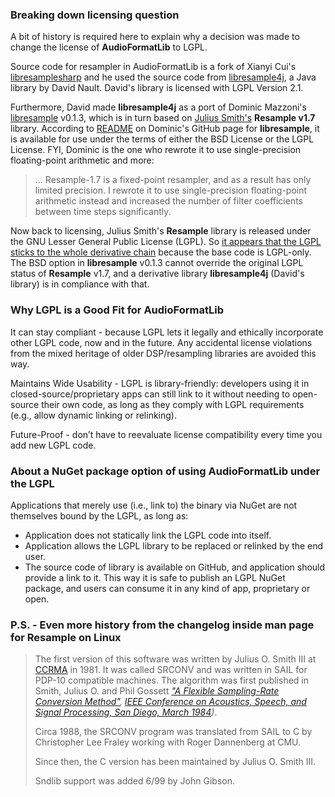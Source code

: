 ### Breaking down licensing question

A bit of history is required here to explain why a decision was made to change the license of __AudioFormatLib__ to LGPL.

Source code for resampler in AudioFormatLib is a fork of Xianyi Cui's [libresamplesharp](https://github.com/xycui/libresamplesharp) and he used the source code from [libresample4j](https://github.com/dnault/libresample4j), a Java library by David Nault. David's library is licensed with LGPL Version 2.1.

Furthermore, David made __libresample4j__ as a port of Dominic Mazzoni's [libresample](https://github.com/minorninth/libresample) v0.1.3, which is in turn based on [Julius Smith's](https://ccrma.stanford.edu/~jos/) __Resample v1.7__ library. According to [README](https://github.com/minorninth/libresample/blob/master/README.md) on Dominic's GitHub page for __libresample__, it is available for use under the terms of either the BSD License or the LGPL License. FYI, Dominic is the one who rewrote it to use single-precision floating-point arithmetic and more:
> ... Resample-1.7 is a fixed-point resampler, and as a result has only limited precision. I rewrote it to use single-precision floating-point arithmetic instead and increased the number of filter coefficients between time steps significantly.


Now back to licensing, Julius Smith's __Resample__ library is released under the GNU Lesser General Public License (LGPL). So <ins>it appears that the LGPL sticks to the whole derivative chain</ins> because the base code is LGPL-only. The BSD option in __libresample__ v0.1.3 cannot override the original LGPL status of __Resample__ v1.7, and a derivative library __libresample4j__ (David's library) is in compliance with that.

### Why LGPL is a Good Fit for AudioFormatLib

It can stay compliant - because LGPL lets it legally and ethically incorporate other LGPL code, now and in the future.
Any accidental license violations from the mixed heritage of older DSP/resampling libraries are avoided this way.

Maintains Wide Usability - LGPL is library-friendly: developers using it in closed-source/proprietary apps can still link to it without needing to open-source their own code, as long as they comply with LGPL requirements (e.g., allow dynamic linking or relinking).

Future-Proof - don’t have to reevaluate license compatibility every time you add new LGPL code.

### About a NuGet package option of using AudioFormatLib under the LGPL

Applications that merely use (i.e., link to) the binary via NuGet are not themselves bound by the LGPL, as long as:
- Application does not statically link the LGPL code into itself.
- Application allows the LGPL library to be replaced or relinked by the end user.
- The source code of library is available on GitHub, and application should provide a link to it.
This way it is safe to publish an LGPL NuGet package, and users can consume it in any kind of app, proprietary or open.

### P.S. - Even more history from the changelog inside man page for Resample on Linux

> The first version of this software was written by Julius O. Smith III at [CCRMA](http://ccrma.stanford.edu) in 1981.  It was called SRCONV and was written in SAIL for PDP-10 compatible machines. The algorithm was first published in Smith, Julius O. and Phil Gossett *["A Flexible Sampling-Rate Conversion Method"](https://ieeexplore.ieee.org/document/1172555), [IEEE Conference on Acoustics, Speech, and Signal Processing, San Diego, March 1984](https://ieeexplore.ieee.org/xpl/conhome/8372/proceeding))*.
>
> Circa 1988, the SRCONV program was translated from SAIL to C by Christopher Lee Fraley working with Roger Dannenberg at CMU.
>
> Since then, the C version has been maintained by Julius O. Smith III.
>
>Sndlib support was added 6/99 by John Gibson.
